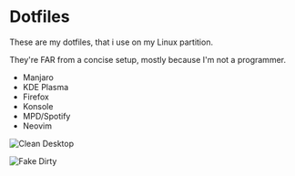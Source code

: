 # Dotfiles

These are my dotfiles, that i use on my Linux partition.

They're FAR from a concise setup, mostly because I'm not a programmer.

* Manjaro
* KDE Plasma
* Firefox
* Konsole
* MPD/Spotify
* Neovim

![Clean Desktop](https://i.imgur.com/rn9dMSd.png)


![Fake Dirty](https://i.imgur.com/dgkbOXL.png)
